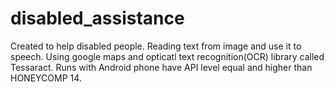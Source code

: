 disabled_assistance
===================

Created to help disabled people.
Reading text from image and use it to speech.
Using google maps and opticatl text recognition(OCR) library called Tessaract.
Runs with Android phone have API level equal and higher than HONEYCOMP 14. 

